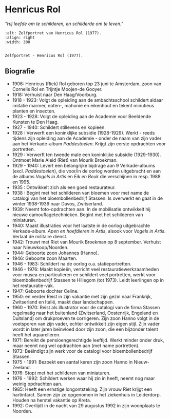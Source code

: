 # Henricus Rol

*"Hij leefde om te schilderen, en schilderde om te leven."*

```{figure}  /images/Henricus_zelfportret_1977.jpg
:alt: Zelfportret van Henricus Rol (1977).
:align: right
:width: 300


Zelfportret - Henricus Rol (1977).
```

## Biografie

- 1906: Henricus (Riek) Rol geboren top 23 juni te Amsterdam, zoon van Cornelis Rol en Trijntje Moojen-de Gooyer.
- 1918: Verhuist naar Den Haag/Voorburg.
- 1918 - 1923:  Volgt de opleiding aan de ambachtsschool schildert aldaar imitatie marmer, noten-, mahonie en eikenhout en tekent minutieus planten en insecten.
- 1923 - 1928: Volgt de opleiding aan de Academie voor Beeldende Kunsten te Den Haag.
- 1927 - 1940: Schildert stillevens en kopieën.
- 1928 : Verwerft een koninklijke subsidie (1928-1929). Werkt - reeds tijdens zijn opleiding aan de Academie - onder de naam van zijn vader aan het Verkade-album *Paddestoelen*. Krijgt zijn eerste opdrachten voor portretten.
- 1929 : Verwerft ten tweede male een koninklijke subsidie (1929-1930). Ontmoet Marie Aleid (Riet) van Mourik Broekman.
- 1929 - 1940: Levert een belangrijke bijdrage aan 9 Verkade-albums (excl. *Paddestoelen*), die voor/in de oorlog worden uitgebracht en aan de albums *Vogels in Artis* en *Eik en Beuk* die verschijnen in resp. 1988 en 1995.
- 1935 : Ontwikkelt zich als een goed restaurateur.
- 1938 : Begint met het schilderen van bloemen voor met name de catalogi van het   bloembollenbedrijf Stassen. Is overwerkt en gaat in de winter 1938-1939 naar Davos, Zwitserland.
- 1939: Neemt foto-opdrachten aan. In de mobilisatie ontwikkelt hij nieuwe camouflagetechnieken. Begint met het schilderen van miniaturen.
- 1940: Maakt illustraties voor het laatste in de oorlog uitgebrachte Verkade-album. *Apen en hoefdieren in Artis*, alsook voor *Vogels in Artis*. Verlaat de militaire dienst.
- 1942:  Trouwt met Riet van Mourik Broekman op 8 september. Verhuist naar Nieuwkoop/Noorden.
- 1944: Geboorte zoon Johannes (Hanno).
- 1946: Geboorte zoon Maarten.
- 1946 - 1983: Schildert na de oorlog o.a. statieportretten.
- 1946 - 1976: Maakt kopieën, verricht veel restauratiewerkzaamheden voor musea en particulieren en schildert veel portretten, werkt voor bloembollenbedrijf Stassen te Hillegom (tot 1973). Leidt leerlingen op in het restauratie-vak.
- 1947: Geboorte dochter Celine.
- 1950:  en verder Reist in zijn vakantie met zijn gezin naar Frankrijk, Zwitserland en Italië, maakt daar landschappen.
- 1960 - 1970: Reist als illustrator voor de catalogi van de firma Stassen regelmatig naar het buitenland (Zwitserland, Oostenrijk, Engeland en Duitsland) om drukproeven te corrigeren. Zijn zoon Hanno volgt in de voetsporen van zijn vader, echter ontwikkelt zijn eigen stijl. Zijn vader wordt in later jaren beïnvloed door zijn zoon, die een bijzonder talent heeft het aquarelleren.
- 1971: Bereikt de pensioengerechtigde leeftijd. Werkt minder onder druk, maar neemt nog wel opdrachten aan (met name portretten).
- 1973: Beëindigt zijn werk voor de catalogi voor bloembollenbedrijf Stassen.
- 1975 - 1991: Bezoekt een aantal keren zijn zoon Hanno in Nieuw-Zeeland.
- 1976: Stopt met het schilderen van miniaturen.
- 1976 - 1992: Schildert werken waar hij zin in heeft, neemt nog maar weinig opdrachten aan.
- 1985: Heeft een ernstige longontsteking. Zijn vrouw Riet krijgt een hartinfarct. Samen zijn ze opgenomen in het ziekenhuis in Leiderdorp. Houden na herstel  vakantie op Kreta.
- 1992: Overlijdt in de nacht van 29 augustus 1992 in zijn woonplaats te Noorden.
